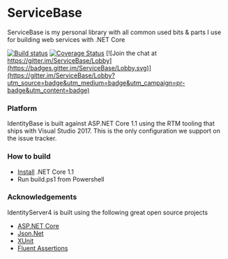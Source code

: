 # ServiceBase

ServiceBase is my personal library with all common used bits & parts I use for building web services with .NET Core 

[![Build status](https://ci.appveyor.com/api/projects/status/wacmh1819dmc70b6/branch/master?svg=true)](https://ci.appveyor.com/project/aruss81994/servicebase/branch/master)
[![Coverage Status](https://coveralls.io/repos/github/aruss/ServiceBase/badge.svg?branch=master)](https://coveralls.io/github/aruss/ServiceBase?branch=master)
[![Join the chat at https://gitter.im/ServiceBase/Lobby](https://badges.gitter.im/ServiceBase/Lobby.svg)](https://gitter.im/ServiceBase/Lobby?utm_source=badge&utm_medium=badge&utm_campaign=pr-badge&utm_content=badge)

### Platform

IdentityBase is built against ASP.NET Core 1.1 using the RTM tooling that ships with Visual Studio 2017. This is the only configuration we support on the issue tracker.

### How to build

* [Install](https://www.microsoft.com/net/download/core#/current) .NET Core 1.1 
* Run build.ps1 from Powershell

### Acknowledgements

IdentityServer4 is built using the following great open source projects

* [ASP.NET Core](https://github.com/aspnet)
* [Json.Net](http://www.newtonsoft.com/json)
* [XUnit](https://xunit.github.io/)
* [Fluent Assertions](http://www.fluentassertions.com/)